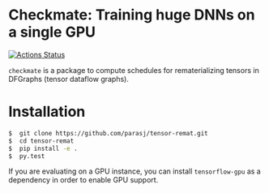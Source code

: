 # Checkmate: Training huge DNNs on a single GPU
[![Actions Status](https://github.com/parasj/tensor-remat/workflows/Python%20package%20testsuite%20(remat)/badge.svg)](https://github.com/parasj/tensor-remat/actions)

`checkmate` is a package to compute schedules for rematerializing tensors in DFGraphs (tensor dataflow graphs).

# Installation
```bash
$  git clone https://github.com/parasj/tensor-remat.git
$  cd tensor-remat
$  pip install -e .
$  py.test
```

If you are evaluating on a GPU instance, you can install `tensorflow-gpu` as a dependency in order to enable GPU support.

<!--
# Project structure
```
.
├── experiments                stores one-off plotting scripts for paper
├── remat                      main python package
│   ├── core
│   │   ├── graph.py           DFGraph data structure
│   │   ├── schedule.py        Schedule defition of concrete evaluation order
│   │   ├── solvers            Package containing solver implementations
│   │   └── utils 
│   └── tensorflow2            Tensorflow 2.0 integration (extraction and execution)
└── tests
```
-->
